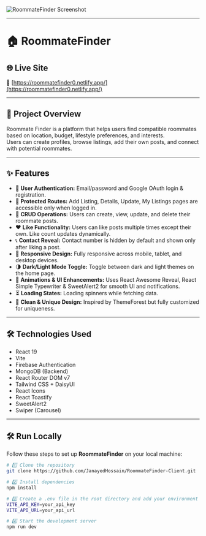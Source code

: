 ![RoommateFinder Screenshot](https://i.postimg.cc/z3ZVcWr4/Screenshot-234.png)

---

# 🏠 RoommateFinder

## 🌐 Live Site

🔗 [https://roommatefinder0.netlify.app/](https://roommatefinder0.netlify.app/)

---

## 🚀 Project Overview

Roommate Finder is a platform that helps users find compatible roommates based on location, budget, lifestyle preferences, and interests.  
Users can create profiles, browse listings, add their own posts, and connect with potential roommates.

---

## ✨ Features

- 🔐 **User Authentication:** Email/password and Google OAuth login & registration.
- 🚧 **Protected Routes:** Add Listing, Details, Update, My Listings pages are accessible only when logged in.
- 📝 **CRUD Operations:** Users can create, view, update, and delete their roommate posts.
- ❤️ **Like Functionality:** Users can like posts multiple times except their own. Like count updates dynamically.
- 📞 **Contact Reveal:** Contact number is hidden by default and shown only after liking a post.
- 📱 **Responsive Design:** Fully responsive across mobile, tablet, and desktop devices.
- 🌗 **Dark/Light Mode Toggle:** Toggle between dark and light themes on the home page.
- 🎉 **Animations & UI Enhancements:** Uses React Awesome Reveal, React Simple Typewriter & SweetAlert2 for smooth UI and notifications.
- ⏳ **Loading States:** Loading spinners while fetching data.
- 🎨 **Clean & Unique Design:** Inspired by ThemeForest but fully customized for uniqueness.

---

## 🛠 Technologies Used

- React 19
- Vite
- Firebase Authentication
- MongoDB (Backend)
- React Router DOM v7
- Tailwind CSS + DaisyUI
- React Icons
- React Toastify
- SweetAlert2
- Swiper (Carousel)

---


## 🛠️ Run Locally

Follow these steps to set up **RoommateFinder** on your local machine:

```bash
# 1️⃣ Clone the repository
git clone https://github.com/JanayedHossain/RoommateFinder-Client.git

# 2️⃣ Install dependencies
npm install

# 3️⃣ Create a .env file in the root directory and add your environment variables
VITE_API_KEY=your_api_key
VITE_API_URL=your_api_url

# 4️⃣ Start the development server
npm run dev
